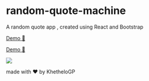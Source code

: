 # random-quote-machine
A random quote app , created using React and Bootstrap

[Demo :eyes:](https://codepen.io/Khethelogp/full/GRWNBRp)

[Demo :eyes:](https://khethelogp.github.io/random-quote-machine/)

![](https://i.ibb.co/yS4tm2K/random-quote-machine.png)

made with :heart: by KhetheloGP
